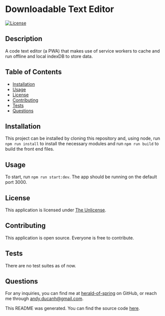 # Downloadable Text Editor
[![License](https://img.shields.io/badge/license-The%20Unlicense-brightgreen)](https://www.choosealicense.com/licenses/unlicense)
## Description
A code text editor (a PWA) that makes use of service workers to cache and run offline and local indexDB to store data.
## Table of Contents
- [Installation](#installation)
- [Usage](#usage)
- [License](#license)
- [Contributing](#contributing)
- [Tests](#tests)
- [Questions](#questions)
## Installation
This project can be installed by cloning this repository and, using node, run `npm run install` to install the necessary modules and run `npm run build` to build the front end files.
## Usage
To start, run `npm run start:dev`. The app should be running on the default port 3000.
## License
This application is licensed under [The Unlicense](https://www.choosealicense.com/licenses/unlicense).
## Contributing
This application is open source. Everyone is free to contribute.
## Tests
There are no test suites as of now.
## Questions
For any inquiries, you can find me at [herald-of-spring](https://github.com/herald-of-spring) on GitHub, or reach me through andy.ducanh@gmail.com.

This README was generated. You can find the source code [here](https://github.com/herald-of-spring/readme-shortcut).